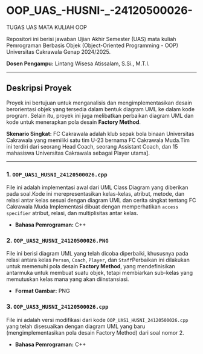 # OOP_UAS_-HUSNI-_-24120500026-
TUGAS UAS MATA KULIAH OOP

Repositori ini berisi jawaban Ujian Akhir Semester (UAS) mata kuliah Pemrograman Berbasis Objek (Object-Oriented Programming - OOP) Universitas Cakrawala Genap 2024/2025.

**Dosen Pengampu:** Lintang Wisesa Atissalam, S.Si., M.T.I. 

---

## Deskripsi Proyek

Proyek ini bertujuan untuk menganalisis dan mengimplementasikan desain berorientasi objek yang tersedia dalam bentuk diagram UML ke dalam kode program. Selain itu, proyek ini juga melibatkan perbaikan diagram UML dan kode untuk menerapkan pola desain **Factory Method**.

**Skenario Singkat:**
FC Cakrawala adalah klub sepak bola binaan Universitas Cakrawala yang memiliki satu tim U-23 bernama FC Cakrawala Muda.Tim ini terdiri dari seorang Head Coach, seorang Assistant Coach, dan 15 mahasiswa Universitas Cakrawala sebagai Player utama].

---



### 1. `OOP_UAS1_HUSNI_24120500026.cpp`

File ini adalah implementasi awal dari UML Class Diagram yang diberikan pada soal.Kode ini merepresentasikan kelas-kelas, atribut, metode, dan relasi antar kelas sesuai dengan diagram UML dan cerita singkat tentang FC Cakrawala Muda Implementasi dibuat dengan memperhatikan `access specifier` atribut, relasi, dan multiplisitas antar kelas.

* **Bahasa Pemrograman:** C++

### 2. `OOP_UAS2_HUSNI_24120500026.PNG`

File ini berisi diagram UML yang telah  dicoba diperbaiki, khususnya pada relasi antara kelas `Person`, `Coach`, `Player`, dan `Staff`Perbaikan ini dilakukan untuk memenuhi pola desain **Factory Method**, yang mendefinisikan antarmuka untuk membuat suatu  objek, tetapi membiarkan sub-kelas yang memutuskan kelas mana yang akan diinstansiasi.

* **Format Gambar:** PNG

### 3. `OOP_UAS3_HUSNI_24120500026.cpp`

File ini adalah versi modifikasi dari kode `OOP_UAS1_HUSNI_24120500026.cpp` yang telah disesuaikan dengan diagram UML yang baru (mengimplementasikan pola desain Factory Method) dari soal nomor 2.

* **Bahasa Pemrograman:** C++

